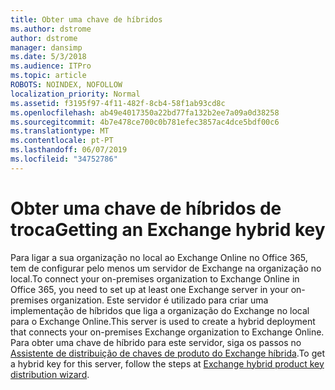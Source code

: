 ```yaml
---
title: Obter uma chave de híbridos
ms.author: dstrome
author: dstrome
manager: dansimp
ms.date: 5/3/2018
ms.audience: ITPro
ms.topic: article
ROBOTS: NOINDEX, NOFOLLOW
localization_priority: Normal
ms.assetid: f3195f97-4f11-482f-8cb4-58f1ab93cd8c
ms.openlocfilehash: ab49e4017350a22bd77fa132b2ee7a09a0d38258
ms.sourcegitcommit: 4b7e478ce700c0b781efec3857ac4dce5bdf00c6
ms.translationtype: MT
ms.contentlocale: pt-PT
ms.lasthandoff: 06/07/2019
ms.locfileid: "34752786"
---
```

# <a name="getting-an-exchange-hybrid-key"></a><span data-ttu-id="50cf8-102">Obter uma chave de híbridos de troca</span><span class="sxs-lookup"><span data-stu-id="50cf8-102">Getting an Exchange hybrid key</span></span>

<span data-ttu-id="50cf8-103">Para ligar a sua organização no local ao Exchange Online no Office 365, tem de configurar pelo menos um servidor de Exchange na organização no local.</span><span class="sxs-lookup"><span data-stu-id="50cf8-103">To connect your on-premises organization to Exchange Online in Office 365, you need to set up at least one Exchange server in your on-premises organization.</span></span> <span data-ttu-id="50cf8-104">Este servidor é utilizado para criar uma implementação de híbridos que liga a organização do Exchange no local para o Exchange Online.</span><span class="sxs-lookup"><span data-stu-id="50cf8-104">This server is used to create a hybrid deployment that connects your on-premises Exchange organization to Exchange Online.</span></span> <span data-ttu-id="50cf8-105">Para obter uma chave de híbrido para este servidor, siga os passos no [Assistente de distribuição de chaves de produto do Exchange híbrida](http://aka.ms/hybridkey).</span><span class="sxs-lookup"><span data-stu-id="50cf8-105">To get a hybrid key for this server, follow the steps at [Exchange hybrid product key distribution wizard](http://aka.ms/hybridkey).</span></span>
  

